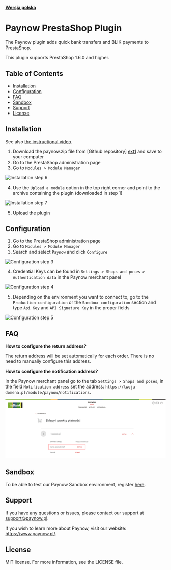 [**Wersja polska**][ext0]
# Paynow PrestaShop Plugin

The Paynow plugin adds quick bank transfers and BLIK payments to PrestaShop.

This plugin supports PrestaShop 1.6.0 and higher.

## Table of Contents

* [Installation](#installation)
* [Configuration](#configuration)
* [FAQ](#FAQ)
* [Sandbox](#sandbox)
* [Support](#support)
* [License](#license)

## Installation

See also [the instructional video][ext8].

1. Download the paynow.zip file from [Github repository] [ext1] and save to your computer
2. Go to the PrestaShop administration page
3. Go to `Modules > Module Manager`

![Installation step 6][ext3]

4. Use the `Upload a module` option in the top right corner and point to the archive containing the plugin (downloaded in step 1)

![Installation step 7][ext4]

5. Upload the plugin

## Configuration
1. Go to the PrestaShop administration page
2. Go to `Modules > Module Manager`
3. Search and select `Paynow` and click `Configure`

![Configuration step 3][ext5]

4. Credential Keys can be found in `Settings > Shops and poses > Authentication data` in the Paynow merchant panel

![Configuration step 4][ext6]

5. Depending on the environment you want to connect to, go to the `Production configuration` or the `Sandbox configuration` section and type `Api Key` and `API Signature Key` in the proper fields

![Configuration step 5][ext7]

## FAQ
**How to configure the return address?**

The return address will be set automatically for each order. There is no need to manually configure this address.

**How to configure the notification address?**

In the Paynow merchant panel go to the tab `Settings > Shops and poses`, in the field `Notification address` set the address: `https://twoja-domena.pl/module/paynow/notifications`.

![Configuration of the notifiction address][ext9]

## Sandbox
To be able to test our Paynow Sandbox environment, register [here][ext2].

## Support
If you have any questions or issues, please contact our support at support@paynow.pl.

If you wish to learn more about Paynow, visit our website: https://www.paynow.pl/.

## License
MIT license. For more information, see the LICENSE file.

[ext0]: README.md
[ext1]: https://github.com/pay-now/paynow-prestashop/releases/latest
[ext2]: https://panel.sandbox.paynow.pl/auth/register
[ext3]: instruction/step1_EN.png
[ext4]: instruction/step2_EN.png
[ext5]: instruction/step3_EN.png
[ext6]: instruction/step4.png
[ext7]: instruction/step5_EN.png
[ext8]: https://paynow.wistia.com/medias/nym9wdwdwl
[ext9]: instruction/step6.png